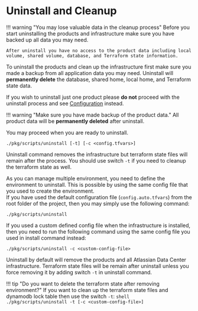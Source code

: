 # Uninstall and Cleanup 

!!! warning "You may lose valuable data in the cleanup process"
    Before you start uninstalling the products and infrastructure make sure you have backed up all data you may need. 
    
    After uninstall you have no access to the product data including local volume, shared volume, database, and Terraform state information. 


To uninstall the products and clean up the infrastructure first make sure you made a backup from all application data you may need.
Uninstall will **permanently delete** the database, shared home, local home, and Terraform state data.

If you wish to uninstall just one product please **do not** proceed with the uninstall process and see [Configuration](CONFIGURATION.md) instead. 

!!! warning "Make sure you have made backup of the product data."
    All product data will be **permanently deleted** after uninstall.

You may proceed when you are ready to uninstall. 

```shell
./pkg/scripts/uninstall [-t] [-c <config.tfvars>]
```
Uninstall command removes the infrastructure but terraform state files will remain after the process. 
You should use switch `-t` if you need to cleanup the terraform state as well.

As you can manage multiple environment, you need to define the environment to uninstall. 
This is possible by using the same config file that you used to create the environment.  
If you have used the default configuration file (`config.auto.tfvars`) from the root folder of the project, then you may simply use the following command:

```shell 
./pkg/scripts/uninstall
```

If you used a custom defined config file when the infrastructure is installed, then you need to run the following command using the same config file you used in install command instead:
```
./pkg/scripts/uninstall -c <custom-config-file>
```

Uninstall by default will remove the products and all Atlassian Data Center infrastructure. 
Terraform state files will be remain after uninstall unless you force removing it by adding switch `-t` in uninstall command. 

!!! tip "Do you want to delete the terraform state after removing environment?"
    If you want to clean up the terraform state files and dynamodb lock table then use the switch `-t`:
    ```shell 
    ./pkg/scripts/uninstall -t [-c <custom-config-file>]
    ```
